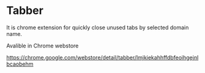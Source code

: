 Tabber
======

It is chrome extension for quickly close unused tabs by selected domain name.

Avalible in Chrome webstore

https://chrome.google.com/webstore/detail/tabber/lmjkiekahhffdbfeoihgejnlbcaobehm
